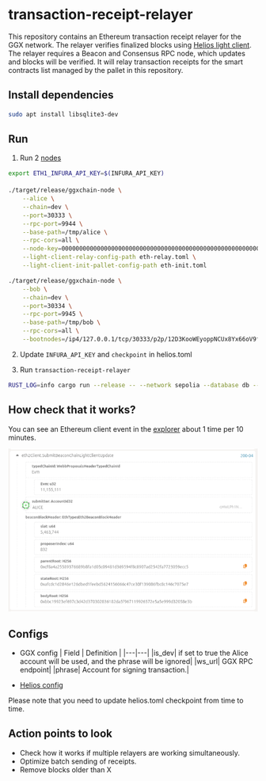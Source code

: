 # transaction-receipt-relayer

This repository contains an Ethereum transaction receipt relayer for the GGX network.
The relayer verifies finalized blocks using [Helios light client](https://github.com/a16z/helios).
The relayer requires a Beacon and Consensus RPC node, which updates and blocks will be verified.
It will relay transaction receipts for the smart contracts list managed by the pallet in this repository.

## Install dependencies

```bash
sudo apt install libsqlite3-dev
```

## Run

1. Run 2 [nodes](https://github.com/ggxchain/ggxnode)

```bash
export ETH1_INFURA_API_KEY=$(INFURA_API_KEY)

./target/release/ggxchain-node \
    --alice \
    --chain=dev \
    --port=30333 \
    --rpc-port=9944 \
    --base-path=/tmp/alice \
    --rpc-cors=all \
    --node-key=0000000000000000000000000000000000000000000000000000000000000001 \
    --light-client-relay-config-path eth-relay.toml \
    --light-client-init-pallet-config-path eth-init.toml
```

```bash
./target/release/ggxchain-node \
    --bob \
    --chain=dev \
    --port=30334 \
    --rpc-port=9945 \
    --base-path=/tmp/bob \
    --rpc-cors=all \
    --bootnodes=/ip4/127.0.0.1/tcp/30333/p2p/12D3KooWEyoppNCUx8Yx66oV9fJnriXwCcXwDDUA2kj6vnc6iDEp
```

2. Update `INFURA_API_KEY` and `checkpoint` in helios.toml

3. Run `transaction-receipt-relayer`

```bash
RUST_LOG=info cargo run --release -- --network sepolia --database db --helios-config-path helios.toml --substrate-config-path ggxchain-config.toml
```

## How check that it works?

You can see an Ethereum client event in the [explorer](https://polkadot.js.org/apps/?rpc=ws%3A%2F%2F127.0.0.1%3A9944#/explorer) about 1 time per 10 minutes.

![Ethereum client event](/docs/images/ethereum_client_event.png)

## Configs

* GGX config
  | Field | Definition |
  |---|---|
  |is_dev| if set to true the Alice account will be used, and the phrase will be ignored|
  |ws_url| GGX RPC endpoint|
  |phrase| Account for signing transaction.|

* [Helios config](https://github.com/a16z/helios/blob/master/config.md)

Please note that you need to update helios.toml checkpoint from time to time.

## Action points to look

* Check how it works if multiple relayers are working simultaneously.
* Optimize batch sending of receipts.
* Remove blocks older than X
